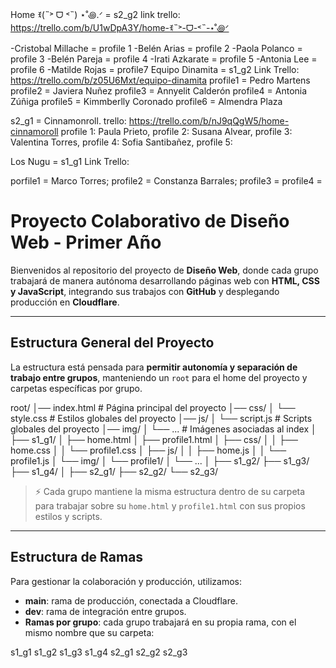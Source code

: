 Home ꉂ(˵˃ ᗜ ˂˵) ⋆˚꩜.ᐟ = s2_g2 link trello: https://trello.com/b/U1wDpA3Y/home-ꉂ˵˃-ᗜ-˂˵-⋆˚꩜ᐟ

-Cristobal Millache = profile 1 -Belén Arias = profile 2 -Paola Polanco = profile 3 -Belén Pareja = profile 4 -Irati Azkarate = profile 5 -Antonia Lee = profile 6 -Matilde Rojas = profile7
Equipo Dinamita = s1_g2
Link Trello: https://trello.com/b/z05U6Mxt/equipo-dinamita
profile1 = Pedro Martens
profile2 = Javiera Nuñez
profile3 = Annyelit Calderón
profile4 = Antonia Zúñiga
profile5 = Kimmberlly Coronado
profile6 = Almendra Plaza



s2_g1 =  Cinnamonroll.
trello: https://trello.com/b/nJ9qQgW5/home-cinnamoroll 
profile 1: Paula Prieto, 
profile 2: Susana Alvear, 
profile 3: Valentina Torres,
profile 4: Sofia Santibañez, 
profile 5: 






Los Nugu = s1_g1
Link Trello:

porfile1 = Marco Torres;
profile2 = Constanza Barrales;
profile3 = 
profile4 =


# Proyecto Colaborativo de Diseño Web - Primer Año

Bienvenidos al repositorio del proyecto de **Diseño Web**, donde cada grupo trabajará de manera autónoma desarrollando páginas web con **HTML, CSS y JavaScript**, integrando sus trabajos con **GitHub** y desplegando producción en **Cloudflare**.

---

## Estructura General del Proyecto

La estructura está pensada para **permitir autonomía y separación de trabajo entre grupos**, manteniendo un `root` para el home del proyecto y carpetas específicas por grupo.

root/
│── index.html # Página principal del proyecto
│── css/
│ └── style.css # Estilos globales del proyecto
│── js/
│ └── script.js # Scripts globales del proyecto
│── img/
│ └── ... # Imágenes asociadas al index
│
├── s1_g1/
│ ├── home.html
│ ├── profile1.html
│ ├── css/
│ │ ├── home.css
│ │ └── profile1.css
│ ├── js/
│ │ ├── home.js
│ │ └── profile1.js
│ └── img/
│ └── profile1/
│ └── ...
│
├── s1_g2/
├── s1_g3/
├── s1_g4/
│
├── s2_g1/
├── s2_g2/
└── s2_g3/

> ⚡ Cada grupo mantiene la misma estructura dentro de su carpeta para trabajar sobre su `home.html` y `profile1.html` con sus propios estilos y scripts.

---

## Estructura de Ramas

Para gestionar la colaboración y producción, utilizamos:

- **main**: rama de producción, conectada a Cloudflare.
- **dev**: rama de integración entre grupos.
- **Ramas por grupo**: cada grupo trabajará en su propia rama, con el mismo nombre que su carpeta:

s1_g1
s1_g2
s1_g3
s1_g4
s2_g1
s2_g2
s2_g3
